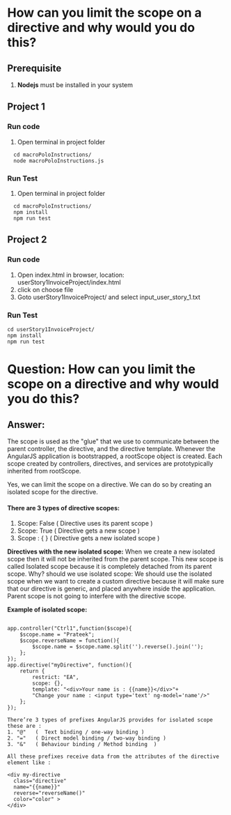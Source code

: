 # How can you limit the scope on a directive and why would you do this?

## Prerequisite

1. **Nodejs** must be installed in your system
 

## Project 1

### Run code

1. Open terminal in project folder
```
  cd macroPoloInstructions/
  node macroPoloInstructions.js
``` 

### Run Test

1. Open terminal in project folder
```
  cd macroPoloInstructions/
  npm install 
  npm run test                
``` 

## Project 2

### Run code

1. Open index.html in browser, location: userStory1InvoiceProject/index.html 
2. click on choose file
3. Goto userStory1InvoiceProject/ and select input_user_story_1.txt

### Run Test

```  
cd userStory1InvoiceProject/
npm install 
npm run test
```



# Question: How can you limit the scope on a directive and why would you do this?

## Answer:
The scope is used as the "glue" that we use to communicate between the parent controller, the directive, and the directive template. Whenever the AngularJS application is bootstrapped, a rootScope object is created. Each scope created by controllers, directives, and services are prototypically inherited from rootScope.

Yes, we can limit the scope on a directive. We can do so by creating an isolated scope for the directive.

#### There are 3 types of directive scopes:
1. Scope: False ( Directive uses its parent scope )
2. Scope: True ( Directive gets a new scope )
3. Scope : { } ( Directive gets a new isolated scope )

**Directives with the new isolated scope:**  When we create a new isolated scope then it will not be inherited from the parent scope. This new scope is called Isolated scope because it is completely detached from its parent scope.
Why? should we use isolated scope:  We should use the isolated scope when we want to create a custom directive because it will make sure that our directive is generic, and placed anywhere inside the application. Parent scope is not going to interfere with the directive scope.

**Example of isolated scope:**

```var app = angular.module("test",[]);

app.controller("Ctrl1",function($scope){
    $scope.name = "Prateek";
    $scope.reverseName = function(){
        $scope.name = $scope.name.split('').reverse().join('');
    };
});
app.directive("myDirective", function(){
    return {
        restrict: "EA",
        scope: {},
        template: "<div>Your name is : {{name}}</div>"+
        "Change your name : <input type='text' ng-model='name'/>"
    };
});

There’re 3 types of prefixes AngularJS provides for isolated scope these are : 
1. "@"   (  Text binding / one-way binding )
2. "="   ( Direct model binding / two-way binding )
3. "&"   ( Behaviour binding / Method binding  )

All these prefixes receive data from the attributes of the directive element like : 

<div my-directive 
  class="directive"
  name="{{name}}" 
  reverse="reverseName()" 
  color="color" >
</div>

```



